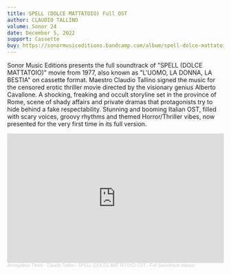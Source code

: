 ```yaml
---
title: SPELL (DOLCE MATTATOIO) Full OST
author: CLAUDIO TALLINO
volume: Sonor 24
date: December 5, 2022
support: Cassette
buy: https://sonormusiceditions.bandcamp.com/album/spell-dolce-mattatoio-full-soundtrack
---
```


Sonor Music Editions presents the full soundtrack of "SPELL (DOLCE MATTATOIO)" movie from 1977, also known as "L'UOMO, LA DONNA, LA BESTIA" on cassette format. Maestro Claudio Tallino signed the music for the censored erotic thriller movie directed by the visionary genius Alberto Cavallone. A shocking, freaking and occult storyline set in the province of Rome, scene of shady affairs and private dramas that protagonists try to hide behind a fake respectability. Stunning and booming Italian OST, filled with scary voices, groovy rhythms and themed Horror/Thriller vibes, now presented for the very first time in its full version.

<iframe width="100%" height="300" scrolling="no" frameborder="no" allow="autoplay" src="https://w.soundcloud.com/player/?url=https%3A//api.soundcloud.com/tracks/1380461533&color=%23ff5500&auto_play=false&hide_related=true&show_comments=false&show_user=true&show_reposts=false&show_teaser=false&visual=true"></iframe><div style="font-size: 10px; color: #cccccc;line-break: anywhere;word-break: normal;overflow: hidden;white-space: nowrap;text-overflow: ellipsis; font-family: Interstate,Lucida Grande,Lucida Sans Unicode,Lucida Sans,Garuda,Verdana,Tahoma,sans-serif;font-weight: 100;"><a href="https://soundcloud.com/armagideon-times" title="Armagideon Times" target="_blank" style="color: #cccccc; text-decoration: none;">Armagideon Times</a> · <a href="https://soundcloud.com/armagideon-times/claudio-tallino-spell-dolce-mattatoio-ost-full-soundtrack-release" title="Claudio Tallino - SPELL (DOLCE MATTATOIO) OST - Full Soundtrack release" target="_blank" style="color: #cccccc; text-decoration: none;">Claudio Tallino - SPELL (DOLCE MATTATOIO) OST - Full Soundtrack release</a></div>
